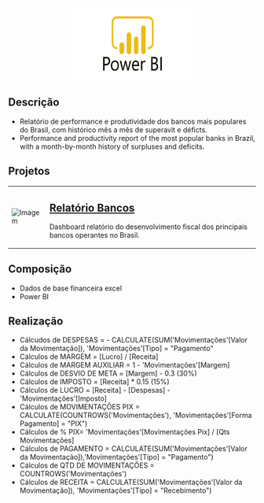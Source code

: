 <div align="center">
  <img src="https://github.com/Raii-Azevedo/ProjetosBI/blob/master/Power-Bi-Logo-PNG.png" width="250" height = "150">
</div>

## Descrição
- Relatório de performance e produtividade dos bancos mais populares do Brasil, com histórico mês a mês de superavit e déficts.
- Performance and productivity report of the most popular banks in Brazil, with a month-by-month history of surpluses and deficits.

## Projetos
<table>
  <tr>
    <td><img src="https://github.com/Raii-Azevedo/ProjetosBI/blob/master/Relatório%20Bancos/Relatório%20Bancos.gif" width="400" alt="Imagem"></td>
    <td>
      <h2><a href="https://github.com/Raii-Azevedo/ProjetosBI/tree/master/Relatório%20Bancos">Relatório Bancos</a></h2>
      <p>Dashboard relatório do desenvolvimento fiscal dos principais bancos operantes no Brasil.</p>
    </td>
  </tr>
</table>

## Composição
- Dados de base financeira excel
- Power BI


## Realização
- Cálcudos de DESPESAS = - CALCULATE(SUM('Movimentações'[Valor da Movimentação]), 'Movimentações'[Tipo] = "Pagamento"
- Cálculos de MARGEM = [Lucro] / [Receita]
- Cálculos de MARGEM AUXILIAR = 1 - 'Movimentações'[Margem]
- Cálculos de DESVIO DE META = [Margem] - 0.3 (30%)
- Cálculos de IMPOSTO = [Receita] * 0.15 (15%)
- Cálculos de LUCRO = [Receita] - [Despesas] - 'Movimentações'[Imposto]
- Cálculos de MOVIMENTAÇÕES PIX = CALCULATE(COUNTROWS('Movimentações'), 'Movimentações'[Forma Pagamento] = "PIX")
- Cálculos de % PIX= 'Movimentações'[Movimentações Pix] / [Qts Movimentações]
- Cálculos de PAGAMENTO = CALCULATE(SUM('Movimentações'[Valor da Movimentação]),'Movimentações'[Tipo] = "Pagamento")
- Cálculos de QTD DE MOVIMENTAÇÕES = COUNTROWS('Movimentações')
- Cálculos de RECEITA = CALCULATE(SUM('Movimentações'[Valor da Movimentação]), 'Movimentações'[Tipo] = "Recebimento")

